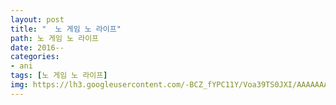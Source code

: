 ```yaml
---
layout: post
title: "  노 게임 노 라이프"
path: 노 게임 노 라이프
date: 2016--
categories:
- ani
tags: [노 게임 노 라이프]
img: https://lh3.googleusercontent.com/-BCZ_fYPC11Y/Voa39TS0JXI/AAAAAAAAqUQ/lBGo9GqEM1c/
---
```

<script>// <![CDATA[
window.onload=function(){ 
alert("이 애니는 스킵기능준비중입니다");
}
// ]]></script>